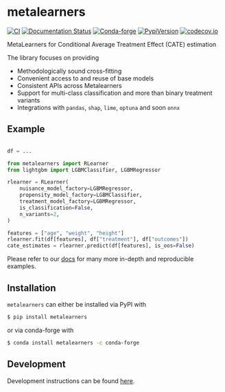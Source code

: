 # metalearners

[![CI](https://github.com/Quantco/metalearners/actions/workflows/ci.yml/badge.svg)](https://github.com/Quantco/metalearners/actions/workflows/ci.yml)
[![Documentation Status](https://readthedocs.org/projects/metalearners/badge/?version=latest)](https://metalearners.readthedocs.io/en/latest/?badge=latest)
[![Conda-forge](https://img.shields.io/conda/vn/conda-forge/metalearners?logoColor=white&logo=conda-forge)](https://anaconda.org/conda-forge/metalearners)
[![PypiVersion](https://img.shields.io/pypi/v/metalearners.svg?logo=pypi&logoColor=white)](https://pypi.org/project/metalearners)
[![codecov.io](https://codecov.io/github/QuantCo/metalearners/coverage.svg?branch=main)](https://codecov.io/github/QuantCo/metalearners?branch=main)

MetaLearners for Conditional Average Treatment Effect (CATE) estimation

The library focuses on providing

- Methodologically sound cross-fitting
- Convenient access to and reuse of base models
- Consistent APIs across Metalearners
- Support for multi-class classification and more than binary treatment variants
- Integrations with `pandas`, `shap`, `lime`, `optuna` and soon `onnx`

## Example

```python

df = ...

from metalearners import RLearner
from lightgbm import LGBMClassifier, LGBMRegressor

rlearner = RLearner(
    nuisance_model_factory=LGBMRegressor,
    propensity_model_factory=LGBMClassifier,
    treatment_model_factory=LGBMRegressor,
    is_classification=False,
    n_variants=2,
)

features = ["age", "weight", "height"]
rlearner.fit(df[features], df["treatment"], df["outcomes"])
cate_estimates = rlearner.predict(df[features], is_oos=False)
```

Please refer to our
[docs](https://metalearners.readthedocs.io/en/latest/?badge=latest)
for many more in-depth and reproducible examples.

## Installation

`metalearners` can either be installed via PyPI with

```bash
$ pip install metalearners
```

or via conda-forge with

```bash
$ conda install metalearners -c conda-forge
```

## Development

Development instructions can be found [here](https://metalearners.readthedocs.io/en/latest/development.html).
